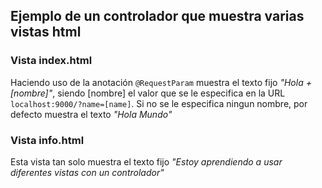 ##  Ejemplo de un controlador que muestra varias vistas html
### Vista index.html
Haciendo uso de la anotación `@RequestParam` muestra el texto fijo _"Hola + [nombre]"_, siendo
[nombre] el valor que se le especifica en la URL `localhost:9000/?name=[name]`.
Si no se le especifica ningun nombre, por defecto muestra el texto _"Hola Mundo"_

### Vista info.html
Esta vista tan solo muestra el texto fijo _"Estoy aprendiendo a usar diferentes vistas con un controlador"_
